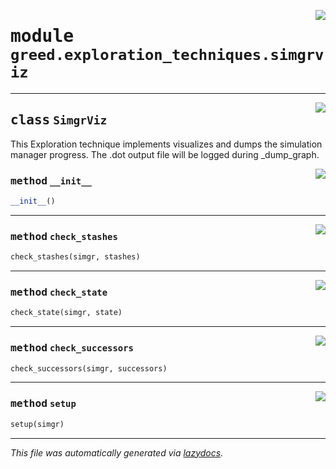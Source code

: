 <!-- markdownlint-disable -->

<a href="https://github.com/ucsb-seclab/greed/tree/main/greed/exploration_techniques/simgrviz.py#L0"><img align="right" style="float:right;" src="https://img.shields.io/badge/-source-cccccc?style=flat-square"></a>

# <kbd>module</kbd> `greed.exploration_techniques.simgrviz`






---

<a href="https://github.com/ucsb-seclab/greed/tree/main/greed/exploration_techniques/simgrviz.py#L12"><img align="right" style="float:right;" src="https://img.shields.io/badge/-source-cccccc?style=flat-square"></a>

## <kbd>class</kbd> `SimgrViz`
This Exploration technique implements visualizes and dumps the simulation manager progress. The .dot output file will be logged during _dump_graph. 

<a href="https://github.com/ucsb-seclab/greed/tree/main/greed/exploration_techniques/simgrviz.py#L17"><img align="right" style="float:right;" src="https://img.shields.io/badge/-source-cccccc?style=flat-square"></a>

### <kbd>method</kbd> `__init__`

```python
__init__()
```








---

<a href="https://github.com/ucsb-seclab/greed/tree/main/greed/exploration_techniques/simgrviz.py#L27"><img align="right" style="float:right;" src="https://img.shields.io/badge/-source-cccccc?style=flat-square"></a>

### <kbd>method</kbd> `check_stashes`

```python
check_stashes(simgr, stashes)
```





---

<a href="https://github.com/ucsb-seclab/greed/tree/main/greed/exploration_techniques/simgrviz.py#L30"><img align="right" style="float:right;" src="https://img.shields.io/badge/-source-cccccc?style=flat-square"></a>

### <kbd>method</kbd> `check_state`

```python
check_state(simgr, state)
```





---

<a href="https://github.com/ucsb-seclab/greed/tree/main/greed/exploration_techniques/simgrviz.py#L34"><img align="right" style="float:right;" src="https://img.shields.io/badge/-source-cccccc?style=flat-square"></a>

### <kbd>method</kbd> `check_successors`

```python
check_successors(simgr, successors)
```





---

<a href="https://github.com/ucsb-seclab/greed/tree/main/greed/exploration_techniques/simgrviz.py#L24"><img align="right" style="float:right;" src="https://img.shields.io/badge/-source-cccccc?style=flat-square"></a>

### <kbd>method</kbd> `setup`

```python
setup(simgr)
```








---

_This file was automatically generated via [lazydocs](https://github.com/ml-tooling/lazydocs)._
